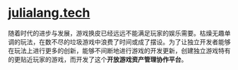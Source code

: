 # [julialang.tech](https://julialang.tech/)

随着时代的进步与发展，游戏换皮已经远远不能满足玩家的娱乐需要。枯燥无趣单调的玩法，在数不尽的垃圾游戏中浪费了时间或成了摆设。为了让独立开发者能够在玩法上进行更多的创新，能够不间断地进行游戏的开发更新，创建独立游戏特有的更贴近玩家的游戏，而开发了这个**开放游戏资产管理协作平台**。
